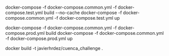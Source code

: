 docker-compose -f docker-compose.common.yml -f docker-compose.test.yml build --no-cache
docker-compose -f docker-compose.common.yml -f docker-compose.test.yml up

docker-compose -f docker-compose.common.yml -f docker-compose.prod.yml build
docker-compose -f docker-compose.common.yml -f docker-compose.prod.yml up



docker build -t javierhrdez/cuenca_challenge .

